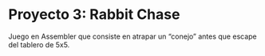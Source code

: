 # Proyecto 3: Rabbit Chase
Juego en Assembler que consiste en atrapar un “conejo” antes que escape del tablero de 5x5.
